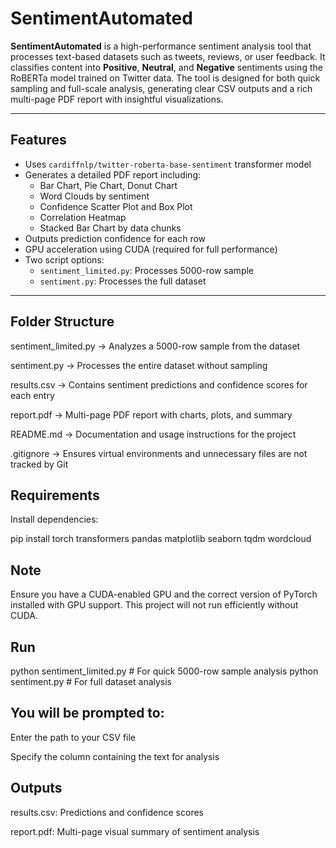# SentimentAutomated

**SentimentAutomated** is a high-performance sentiment analysis tool that processes text-based datasets such as tweets, reviews, or user feedback. It classifies content into **Positive**, **Neutral**, and **Negative** sentiments using the RoBERTa model trained on Twitter data. The tool is designed for both quick sampling and full-scale analysis, generating clear CSV outputs and a rich multi-page PDF report with insightful visualizations.

---

## Features

- Uses `cardiffnlp/twitter-roberta-base-sentiment` transformer model
- Generates a detailed PDF report including:
  - Bar Chart, Pie Chart, Donut Chart
  - Word Clouds by sentiment
  - Confidence Scatter Plot and Box Plot
  - Correlation Heatmap
  - Stacked Bar Chart by data chunks
- Outputs prediction confidence for each row
- GPU acceleration using CUDA (required for full performance)
- Two script options:
  - `sentiment_limited.py`: Processes 5000-row sample
  - `sentiment.py`: Processes the full dataset

---

## Folder Structure

sentiment_limited.py
→ Analyzes a 5000-row sample from the dataset

sentiment.py
→ Processes the entire dataset without sampling

results.csv
→ Contains sentiment predictions and confidence scores for each entry

report.pdf
→ Multi-page PDF report with charts, plots, and summary

README.md
→ Documentation and usage instructions for the project

.gitignore
→ Ensures virtual environments and unnecessary files are not tracked by Git

## Requirements

Install dependencies:

pip install torch transformers pandas matplotlib seaborn tqdm wordcloud

## Note
Ensure you have a CUDA-enabled GPU and the correct version of PyTorch installed with GPU support. This project will not run efficiently without CUDA.

## Run
python sentiment_limited.py   # For quick 5000-row sample analysis
python sentiment.py           # For full dataset analysis


## You will be prompted to:

Enter the path to your CSV file

Specify the column containing the text for analysis

## Outputs
results.csv: Predictions and confidence scores

report.pdf: Multi-page visual summary of sentiment analysis
